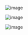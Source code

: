 ![image](https://github.com/user-attachments/assets/b098afc8-3e34-47d7-bc5c-08ea59c6f6ae)

![image](https://github.com/user-attachments/assets/e08dfe7f-a5c3-4428-b3e8-dfcd758c2952)

![image](https://github.com/user-attachments/assets/1c2913a6-2eca-42b6-97c0-c803423c2772)

